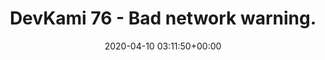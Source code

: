 ---
title: "DevKami 76 - Bad network warning."
date: 2020-04-10 03:11:50+00:00
youtubeid: "up_XtYxEojI"
---